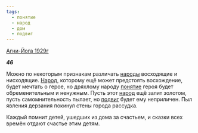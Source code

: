 ```yaml
---
tags:
  - понятие
  - народ
  - дом
  - подвиг
---
```

[Агни-Йога 1929г](https://127.0.0.1:4002/agni/1929)

___46___

Можно по некоторым признакам различать [народы](../../../tags/#[народ](../../../tags/#народ)) восходящие и нисходящие. [Народ](../../../tags/#[народ](../../../tags/#народ)), которому ещё может предстоять восхождение, будет мечтать о герое, но дряхлому народу [понятие](../../../tags/#понятие) героя будет обременительным и ненужным. Пусть этот [народ](../../../tags/#народ) ещё залит золотом, пусть самомнительность пылает, но [подвиг](../../../tags/#подвиг) будет ему неприличен. Пыл явления дерзания покинул стены города рассудка.   

Каждый помнит детей, ушедших из дома за счастьем, и сказки всех времён отдают счастье этим детям.